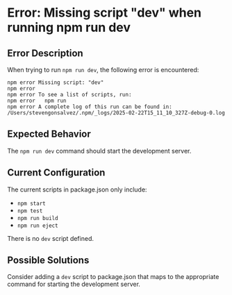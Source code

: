 # Error: Missing script "dev" when running npm run dev

## Error Description

When trying to run `npm run dev`, the following error is encountered:

```
npm error Missing script: "dev"
npm error
npm error To see a list of scripts, run:
npm error   npm run
npm error A complete log of this run can be found in: /Users/stevengonsalvez/.npm/_logs/2025-02-22T15_11_10_327Z-debug-0.log
```

## Expected Behavior

The `npm run dev` command should start the development server.

## Current Configuration

The current scripts in package.json only include:
- `npm start`
- `npm test`
- `npm run build`
- `npm run eject`

There is no `dev` script defined.

## Possible Solutions

Consider adding a `dev` script to package.json that maps to the appropriate command for starting the development server.